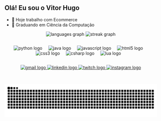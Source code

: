 ## Olá! Eu sou o Vitor Hugo

- 🔭 Hoje trabalho com Ecommerce
- 🌱 Graduando em Ciência da Computação

<div align="center">
  <img src="https://github-readme-stats.vercel.app/api/top-langs?username=vitnhou77&locale=en&hide_title=false&layout=compact&card_width=320&langs_count=5&theme=midnight-purple&hide_border=false" height="120" alt="languages graph"  />
  <img src="https://streak-stats.demolab.com?user=vitnhou77&locale=en&mode=daily&theme=midnight-purple&hide_border=false&border_radius=5" height="120" alt="streak graph"  />
</div>

##

<div align="center">
  <img src="https://skillicons.dev/icons?i=python" height="30" alt="python logo"  />
  <img width="12" />
  <img src="https://skillicons.dev/icons?i=java" height="30" alt="java logo"  />
  <img width="12" />
  <img src="https://skillicons.dev/icons?i=js" height="30" alt="javascript logo"  />
  <img width="12" />
  <img src="https://skillicons.dev/icons?i=html" height="30" alt="html5 logo"  />
  <img width="12" />
  <img src="https://skillicons.dev/icons?i=css" height="30" alt="css3 logo"  />
  <img width="12" />
  <img src="https://skillicons.dev/icons?i=cs" height="30" alt="csharp logo"  />
  <img width="12" />
   <img src="https://skillicons.dev/icons?i=lua" height="30" alt="lua logo"  />
  <img width="12" />

</div>

##

<div align="center">
  <a href="https://criarmeulink.com.br/u/1726795296" target="_blank">
    <img src="https://img.shields.io/static/v1?message=Gmail&logo=gmail&label=&color=D14836&logoColor=white&labelColor=&style=for-the-badge" height="35" alt="gmail logo"  />
  </a>
  <a href="https://www.linkedin.com/in/vitor-hugo-pereira-710a49358/" target="_blank">
    <img src="https://img.shields.io/static/v1?message=LinkedIn&logo=linkedin&label=&color=0077B5&logoColor=white&labelColor=&style=for-the-badge" height="35" alt="linkedin logo"  />
  </a>
  <a href="https://www.twitch.tv/" target="_blank">
    <img src="https://img.shields.io/static/v1?message=Twitch&logo=twitch&label=&color=9146FF&logoColor=white&labelColor=&style=for-the-badge" height="35" alt="twitch logo"  />
  </a>
    <a href="https://www.instagram.com/vitnhou77/" target="_blank">
    <img src="https://img.shields.io/static/v1?message=Instagram&logo=instagram&label=&color=E4405F&logoColor=white&labelColor=&style=for-the-badge" height="35" alt="instagram logo"  />
  </a>
</div>

##

<br clear="both">
<div align="center">
<img src="https://raw.githubusercontent.com/vitnhou77/vitnhou77/output/snake.svg" alt="Snake animation" />
</div>

##



